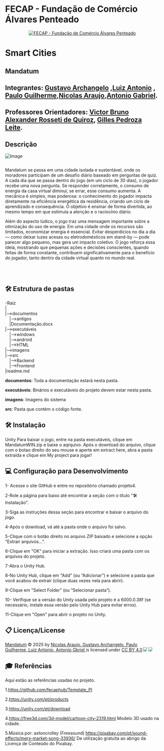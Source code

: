 

# FECAP - Fundação de Comércio Álvares Penteado

<p align="center">
<a href= "https://www.fecap.br/"><img src="https://encrypted-tbn0.gstatic.com/images?q=tbn:ANd9GcRhZPrRa89Kma0ZZogxm0pi-tCn_TLKeHGVxywp-LXAFGR3B1DPouAJYHgKZGV0XTEf4AE&usqp=CAU" alt="FECAP - Fundação de Comércio Álvares Penteado" border="0"></a>
</p>

# Smart Cities

## Mandatum

## Integrantes: <a href="https://github.com/Archangeloo">Gustavo Archangelo</a> ,<a href="https://github.com/Luiiz77">Luiz Antonio</a> , <a href="https://github.com/pauloguipedro">Paulo Guilherme</a>,<a href="https://www.linkedin.com/in/nicolas-araujo-179697249">Nicolas Araujo</a>,<a href="https://github.com/antoniogab15">Antonio Gabriel</a>.

## Professores Orientadores: <a href="https://www.linkedin.com/in/victorbarq/">Victor Bruno Alexander Rosseti de Quiroz</a>, <a href="https://www.linkedin.com/in/gillespleite/">Gilles Pedroza Leite</a>.

## Descrição
![Image](https://github.com/user-attachments/assets/79a1bf35-ca3b-4cd4-82c5-eb1497c6e389)
<p align="center">
<img ![Image](https://github.com/user-attachments/assets/79a1bf35-ca3b-4cd4-82c5-eb1497c6e389)>


Mandatum se passa em uma cidade isolada e sustentável, onde os moradores participam de um desafio diário baseado em perguntas de quiz. A cada dia que se passa dentro do jogo (em um ciclo de 30 dias), o jogador recebe uma nova pergunta. Se responder corretamente, o consumo de energia da casa virtual diminui; se errar, esse consumo aumenta. A mecânica é simples, mas poderosa: o conhecimento do jogador impacta diretamente na eficiência energética da residência, criando um ciclo de aprendizado e consequência. O objetivo é ensinar de forma divertida, ao mesmo tempo em que estimula a atenção e o raciocínio diário.

Além do aspecto lúdico, o jogo traz uma mensagem importante sobre a otimização do uso de energia. Em uma cidade onde os recursos são limitados, economizar energia é essencial. Evitar desperdícios no dia a dia — como deixar luzes acesas ou eletrodomésticos em stand-by — pode parecer algo pequeno, mas gera um impacto coletivo. O jogo reforça essa ideia, mostrando que pequenas ações e decisões conscientes, quando feitas de forma constante, contribuem significativamente para o benefício do jogador, tanto dentro da cidade virtual quanto no mundo real.


<br><br>

## 🛠 Estrutura de pastas

-Raiz<br>
|<br>
|-->documentos<br>
  &emsp;|-->antigos<br>
  &emsp;|Documentação.docx<br>
|-->executáveis<br>
  &emsp;|-->windows<br>
  &emsp;|-->android<br>
  &emsp;|-->HTML<br>
|-->imagens<br>
|-->src<br>
  &emsp;|-->Backend<br>
  &emsp;|-->Frontend<br>
|readme.md<br>

<b>documentos</b>: Toda a documentação estará nesta pasta.

<b>executáveis</b>: Binários e executáveis do projeto devem estar nesta pasta.

<b>imagens</b>: Imagens do sistema

<b>src</b>: Pasta que contém o código fonte.

## 🛠 Instalação

Unity
Para baixar o jogo, entre na pasta executáveis, clique em MandatumWIN.zip e baixe o aqrquivo. Após o download do arquivo, clique com o botao direito do seu mouse e aperte em extract here, abra a pasta extraída e clique em My project para jogar!

## 💻 Configuração para Desenvolvimento

1- Acesse o site GitHub e entre no repositório chamado projeto4.

2-Role a página para baixo até encontrar a seção com o título "🛠 Instalação".

3-Siga as instruções dessa seção para encontrar e baixar o arquivo do jogo.

4-Após o download, vá até a pasta onde o arquivo foi salvo.

5-Clique com o botão direito no arquivo ZIP baixado e selecione a opção "Extrair arquivos...".

6-Clique em "OK" para iniciar a extração. Isso criará uma pasta com os arquivos do projeto.

7-Abra o Unity Hub.

8-No Unity Hub, clique em "Add" (ou “Adicionar”) e selecione a pasta que você acabou de extrair (clique duas vezes nela para abrir).

9-Clique em "Select Folder" (ou “Selecionar pasta”).

10- Verifique se a versão do Unity usada pelo projeto é a 6000.0.38f (se necessário, instale essa versão pelo Unity Hub para evitar erros).

11-Clique em "Open" para abrir o projeto no Unity.

## 📋 Licença/License
<a href="https://github.com/2025-1-NCC1/Projeto7">Mandatum</a> © 2025 by <a href="https://github.com/2025-1-NCC1/Projeto7">Nicolas Araujo, Gustavo Archangelo, Paulo Guilherme, Luiz Antonio, Antonio Gbriel </a> is licensed under <a href="https://creativecommons.org/licenses/by/4.0/">CC BY 4.0</a><img src="https://mirrors.creativecommons.org/presskit/icons/cc.svg" style="max-width: 1em;max-height:1em;margin-left: .2em;"><img src="https://mirrors.creativecommons.org/presskit/icons/by.svg" style="max-width: 1em;max-height:1em;margin-left: .2em;">

## 🎓 Referências

Aqui estão as referências usadas no projeto.

1.https://github.com/fecaphub/Template_PI

2.https://unity.com/pt/products

3.https://unity.com/pt/download

4.https://free3d.com/3d-model/cartoon-city-2319.html Modelo 3D usado na cidade.

5.Música por: axtoncrolley (Freesound) https://pixabay.com/pt/sound-effects/merx-market-song-33936/ De utilização gratuita ao abrigo da Licença de Conteúdo do Pixabay.



